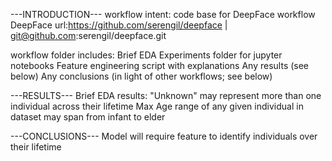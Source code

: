 ---INTRODUCTION---
workflow intent: code base for DeepFace workflow
DeepFace url:https://github.com/serengil/deepface | git@github.com:serengil/deepface.git

workflow folder includes: 
Brief EDA
Experiments folder for jupyter notebooks
Feature engineering script with explanations
Any results (see below)
Any conclusions (in light of other workflows; see below)

---RESULTS---
Brief EDA results: 
    "Unknown" may represent more than one individual across their lifetime
    Max Age range of any given individual in dataset may span from infant to elder

---CONCLUSIONS---
Model will require feature to identify individuals over their lifetime